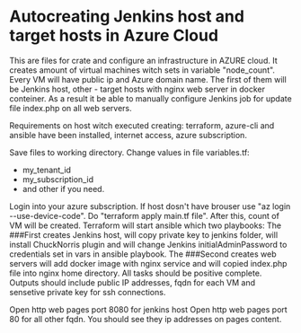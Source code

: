 # Autocreating Jenkins host and target hosts in Azure Cloud

This are files for crate and configure an infrastructure in AZURE cloud. It creates amount of virtual machines witch sets in  variable "node_count".
Every VM will have public ip and Azure domain name. The first of them will be Jenkins host, other - target hosts with nginx web server in docker conteiner.
As a result it be able to manually configure Jenkins job for update file index.php on all web servers.

Requirements on host witch executed creating: terraform, azure-cli and ansible have been installed, internet access, azure subscription.

Save files to working directory.
Change values in file variables.tf:
- my_tenant_id
- my_subscription_id
- and other if you need.

Login into your azure subscription. If host dosn't have brouser use "az login --use-device-code".
Do "terraform apply main.tf file".
After this, count of VM will be created.
Terraform will start ansible which two playbooks:
The ###First creates Jenkins host,  will copy private key to jenkins folder, will install ChuckNorris plugin
and  will change Jenkins initialAdminPassword to credentials set in vars in ansible playbook.
The ###Second creates web servers will add docker image with nginx service and will copied index.php file into nginx home directory.
All tasks should be positive complete.
Outputs should include public IP addresses, fqdn for each VM and sensetive private key for ssh connections.

Open http web pages port 8080 for jenkins host
Open http web pages port 80 for all other fqdn. You should see they ip addresses on pages content.
